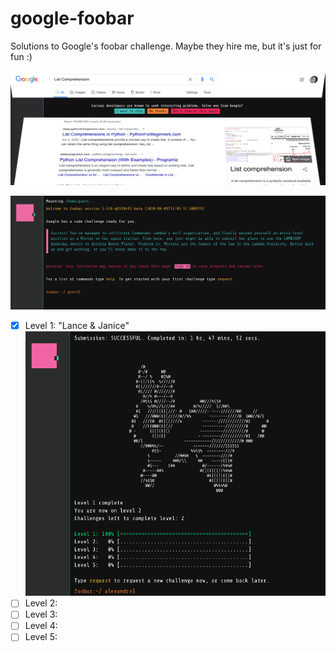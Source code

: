 # google-foobar

Solutions to Google's foobar challenge. Maybe they hire me, but it's just for fun :)


![FooBar](https://github.com/gans/google-foobar/blob/master/src/assets/screns-01.png)

![FooBar](https://github.com/gans/google-foobar/blob/master/src/assets/screens-02.png)
- [x] Level 1: "Lance & Janice" 
![Level 1 completed](https://github.com/gans/google-foobar/blob/master/src/assets/screens-03.png)
- [ ] Level 2:
- [ ] Level 3:
- [ ] Level 4:
- [ ] Level 5:
